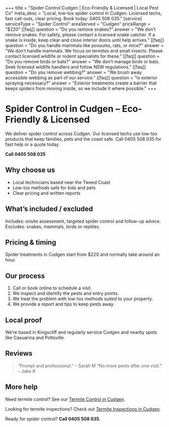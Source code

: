 +++
title = "Spider Control Cudgen | Eco-Friendly & Licensed | Local Pest Co"
meta_desc = "Local, low-tox spider control in Cudgen. Licensed techs, fast call-outs, clear pricing. Book today: 0405 508 035."
[service]
serviceType = "Spider Control"
areaServed = "Cudgen"
priceRange = "$220"
[[faq]]
question = "Do you remove snakes?"
answer = "We don’t remove snakes. For safety, please contact a licensed snake catcher. If a snake is inside, keep clear and close interior doors until help arrives."
[[faq]]
question = "Do you handle mammals like possums, rats, or mice?"
answer = "We don’t handle mammals. We focus on termites and small insects. Please contact licensed wildlife or rodent specialists for these."
[[faq]]
question = "Do you remove birds or bats?"
answer = "We don’t manage birds or bats. Seek licensed wildlife handlers and follow NSW regulations."
[[faq]]
question = "Do you remove webbing?"
answer = "We brush away accessible webbing as part of our service."
[[faq]]
question = "Is exterior spraying necessary?"
answer = "Exterior treatments create a barrier that keeps spiders from moving inside, so we include it where possible."
+++

# Spider Control in Cudgen – Eco-Friendly & Licensed

We deliver spider control across Cudgen. Our licensed techs use low-tox products
that keep families, pets and the coast safe. Call 0405 508 035 for fast help or
a quote today.

**Call 0405 508 035**

## Why choose us

- Local technicians based near the Tweed Coast
- Low-tox methods safe for kids and pets
- Clear pricing and written reports

## What’s included / excluded

Includes: onsite assessment, targeted spider control and follow-up advice. Excludes: snakes, mammals, birds or reptiles.

## Pricing & timing

Spider treatments in Cudgen start from $220 and normally take around an hour.

## Our process

1. Call or book online to schedule a visit.
2. We inspect and identify the pests and entry points.
3. We treat the problem with low-tox methods suited to your property.
4. We provide a report and tips to keep pests away.

## Local proof

We’re based in Kingscliff and regularly service Cudgen and nearby spots like Casuarina and Pottsville.

## Reviews

> “Prompt and professional.” – Sarah M
> “No more pests after one visit.” – Jake R

## More help

Need termite control? See our [Termite Control in Cudgen](/termite-control-cudgen/).

Looking for termite inspections? Check out [Termite Inspections in Cudgen](/termite-inspections-cudgen/).

Ready for spider control? **Call 0405 508 035**.
